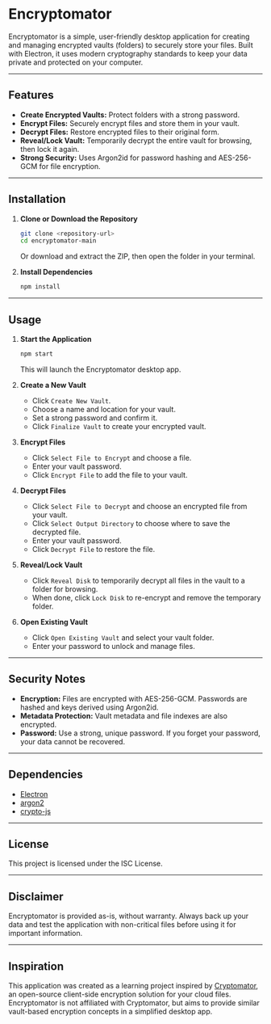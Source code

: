 # Encryptomator

Encryptomator is a simple, user-friendly desktop application for creating and managing encrypted vaults (folders) to securely store your files. Built with Electron, it uses modern cryptography standards to keep your data private and protected on your computer.

---

## Features

- **Create Encrypted Vaults:** Protect folders with a strong password.
- **Encrypt Files:** Securely encrypt files and store them in your vault.
- **Decrypt Files:** Restore encrypted files to their original form.
- **Reveal/Lock Vault:** Temporarily decrypt the entire vault for browsing, then lock it again.
- **Strong Security:** Uses Argon2id for password hashing and AES-256-GCM for file encryption.

---

## Installation

1. **Clone or Download the Repository**
   ```sh
   git clone <repository-url>
   cd encryptomator-main
   ```
   Or download and extract the ZIP, then open the folder in your terminal.

2. **Install Dependencies**
   ```sh
   npm install
   ```

---

## Usage

1. **Start the Application**
   ```sh
   npm start
   ```
   This will launch the Encryptomator desktop app.

2. **Create a New Vault**
   - Click `Create New Vault`.
   - Choose a name and location for your vault.
   - Set a strong password and confirm it.
   - Click `Finalize Vault` to create your encrypted vault.

3. **Encrypt Files**
   - Click `Select File to Encrypt` and choose a file.
   - Enter your vault password.
   - Click `Encrypt File` to add the file to your vault.

4. **Decrypt Files**
   - Click `Select File to Decrypt` and choose an encrypted file from your vault.
   - Click `Select Output Directory` to choose where to save the decrypted file.
   - Enter your vault password.
   - Click `Decrypt File` to restore the file.

5. **Reveal/Lock Vault**
   - Click `Reveal Disk` to temporarily decrypt all files in the vault to a folder for browsing.
   - When done, click `Lock Disk` to re-encrypt and remove the temporary folder.

6. **Open Existing Vault**
   - Click `Open Existing Vault` and select your vault folder.
   - Enter your password to unlock and manage files.

---

## Security Notes

- **Encryption:** Files are encrypted with AES-256-GCM. Passwords are hashed and keys derived using Argon2id.
- **Metadata Protection:** Vault metadata and file indexes are also encrypted.
- **Password:** Use a strong, unique password. If you forget your password, your data cannot be recovered.

---

## Dependencies

- [Electron](https://www.electronjs.org/)
- [argon2](https://www.npmjs.com/package/argon2)
- [crypto-js](https://www.npmjs.com/package/crypto-js)

---

## License

This project is licensed under the ISC License.

---

## Disclaimer

Encryptomator is provided as-is, without warranty. Always back up your data and test the application with non-critical files before using it for important information.

---

## Inspiration

This application was created as a learning project inspired by [Cryptomator](https://cryptomator.org/), an open-source client-side encryption solution for your cloud files. Encryptomator is not affiliated with Cryptomator, but aims to provide similar vault-based encryption concepts in a simplified desktop app. 
